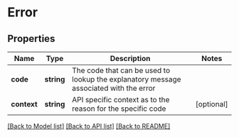 # Error

## Properties
Name | Type | Description | Notes
------------ | ------------- | ------------- | -------------
**code** | **string** | The code that can be used to lookup the explanatory message associated with the error | 
**context** | **string** | API specific context as to the reason for the specific code | [optional] 

[[Back to Model list]](../README.md#documentation-for-models) [[Back to API list]](../README.md#documentation-for-api-endpoints) [[Back to README]](../README.md)


